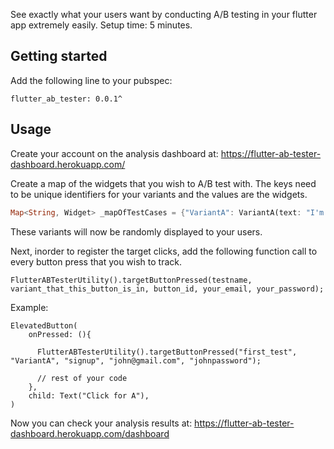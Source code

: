 
See exactly what your users want by conducting A/B testing in your flutter app extremely easily. Setup time: 5 minutes.

## Getting started

Add the following line to your pubspec:
```
flutter_ab_tester: 0.0.1^
```

## Usage

Create your account on the analysis dashboard at: https://flutter-ab-tester-dashboard.herokuapp.com/

Create a map of the widgets that you wish to A/B test with.
The keys need to be unique identifiers for your variants and the values are the widgets.

```dart
Map<String, Widget> _mapOfTestCases = {"VariantA": VariantA(text: "I'm Variant A"), "VariantB": VariantB(text: "I'm Variant B")};
```

These variants will now be randomly displayed to your users.

Next, inorder to register the target clicks, add the following function call to every button press that you wish to track.
```
FlutterABTesterUtility().targetButtonPressed(testname, variant_that_this_button_is_in, button_id, your_email, your_password);
```
Example:
```
ElevatedButton(
    onPressed: (){
      
      FlutterABTesterUtility().targetButtonPressed("first_test", "VariantA", "signup", "john@gmail.com", "johnpassword");
    
      // rest of your code
    },
    child: Text("Click for A"),
)
```

Now you can check your analysis results at: https://flutter-ab-tester-dashboard.herokuapp.com/dashboard